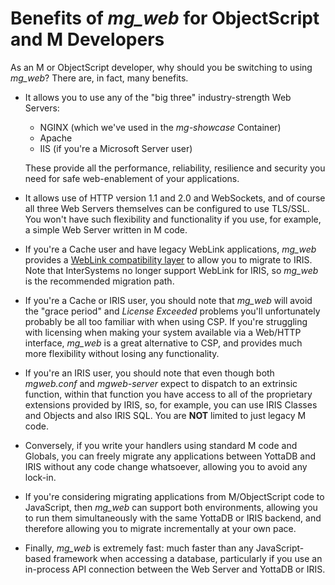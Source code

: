 # Benefits of *mg_web* for ObjectScript and M Developers

As an M or ObjectScript developer, why should you be switching to using *mg_web*?  There are, in fact, many benefits.

- It allows you to use any of the "big three" industry-strength Web Servers:

  - NGINX (which we've used in the *mg-showcase* Container)
  - Apache
  - IIS (if you're a Microsoft Server user)

  These provide all the performance, reliability, resilience and security you need for safe web-enablement of your applications.

- It allows use of HTTP version 1.1 and 2.0 and WebSockets, and of course all three Web Servers themselves can be configured to use TLS/SSL.  You won't have such flexibility and functionality if you use, for example, a simple Web Server written in M code.

- If you're a Cache user and have legacy WebLink applications, *mg_web* provides a 
[WebLink compatibility layer](https://github.com/chrisemunt/mg_web/blob/master/mg_web_weblink_config.md)
to allow you to migrate to IRIS.  Note that InterSystems no longer support WebLink for IRIS, so *mg_web* is the recommended migration path.

- If you're a Cache or IRIS user, you should note that *mg_web* will avoid the "grace period" and *License Exceeded* problems you'll unfortunately probably be all too familiar with when using CSP.  If you're struggling with licensing when making your system available via a Web/HTTP interface, *mg_web* is a great alternative to CSP, and provides much more flexibility without losing any functionality.

- If you're an IRIS user, you should note that even though both *mgweb.conf* and *mgweb-server* expect to dispatch to an extrinsic function, within that function you have access to all of the proprietary extensions provided by IRIS, so, for example, you can use IRIS Classes and Objects and also IRIS SQL.  You are **NOT** limited to just legacy M code.

- Conversely, if you write your handlers using standard M code and Globals, you can freely migrate any applications between YottaDB and IRIS without any code change whatsoever, allowing you to avoid any lock-in.

- If you're considering migrating applications from M/ObjectScript code to JavaScript, then *mg_web* can support both environments, allowing you to run them simultaneously with the same YottaDB or IRIS backend, and therefore allowing you to migrate incrementally at your own pace.

- Finally, *mg_web* is extremely fast: much faster than any JavaScript-based framework when accessing a database, particularly if you use an in-process API connection between the Web Server and YottaDB or IRIS.